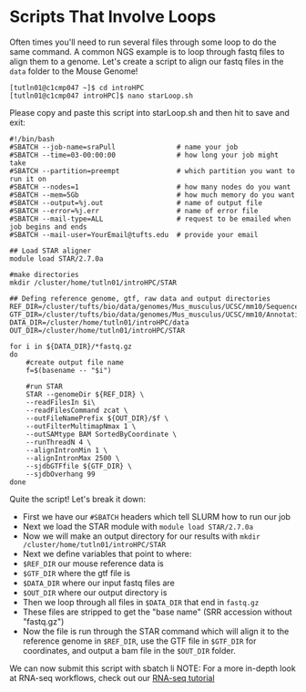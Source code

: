 # Scripts That Involve Loops

Often times you'll need to run several files through some loop to do the same command. A common NGS example is to loop through fastq files to align them to a genome. Let's create a script to align our fastq files in the `data` folder to the Mouse Genome! 

```
[tutln01@c1cmp047 ~]$ cd introHPC
[tutln01@c1cmp047 introHPC]$ nano starLoop.sh
```

Please copy and paste this script into starLoop.sh and then hit to save and exit:

```
#!/bin/bash
#SBATCH --job-name=sraPull               # name your job
#SBATCH --time=03-00:00:00               # how long your job might take
#SBATCH --partition=preempt              # which partition you want to run it on
#SBATCH --nodes=1                        # how many nodes do you want
#SBATCH --mem=5Gb                        # how much memory do you want
#SBATCH --output=%j.out                  # name of output file
#SBATCH --error=%j.err                   # name of error file
#SBATCH --mail-type=ALL                  # request to be emailed when job begins and ends
#SBATCH --mail-user=YourEmail@tufts.edu  # provide your email
 
## Load STAR aligner
module load STAR/2.7.0a

#make directories
mkdir /cluster/home/tutln01/introHPC/STAR

## Defing reference genome, gtf, raw data and output directories
REF_DIR=/cluster/tufts/bio/data/genomes/Mus_musculus/UCSC/mm10/Sequence/STAR
GTF_DIR=/cluster/tufts/bio/data/genomes/Mus_musculus/UCSC/mm10/Annotation/Genes/genes.gtf
DATA_DIR=/cluster/home/tutln01/introHPC/data
OUT_DIR=/cluster/home/tutln01/introHPC/STAR

for i in ${DATA_DIR}/*fastq.gz
do
    #create output file name
    f=$(basename -- "$i")
   
    #run STAR
    STAR --genomeDir ${REF_DIR} \
    --readFilesIn $i\
    --readFilesCommand zcat \
    --outFileNamePrefix ${OUT_DIR}/$f \
    --outFilterMultimapNmax 1 \
    --outSAMtype BAM SortedByCoordinate \
    --runThreadN 4 \
    --alignIntronMin 1 \
    --alignIntronMax 2500 \
    --sjdbGTFfile ${GTF_DIR} \
    --sjdbOverhang 99
done
```
Quite the script! Let's break it down:
- First we have our `#SBATCH` headers which tell SLURM how to run our job
- Next we load the STAR module with `module load STAR/2.7.0a`
- Now we will make an output directory for our results with `mkdir /cluster/home/tutln01/introHPC/STAR`
- Next we define variables that point to where:
 - `$REF_DIR` our mouse reference data is 
 - `$GTF_DIR` where the gtf file is
 - `$DATA_DIR` where our input fastq files are
 - `$OUT_DIR` where our output directory is
- Then we loop through all files in `$DATA_DIR` that end in `fastq.gz`
- These files are stripped to get the "base name" (SRR accession without "fastq.gz")
- Now the file is run through the STAR command which will align it to the reference genome in `$REF_DIR`, use the GTF file in `$GTF_DIR` for coordinates, and output a bam file in the `$OUT_DIR` folder. 

We can now submit this script with sbatch li
NOTE: For a more in-depth look at RNA-seq workflows, check out our [RNA-seq tutorial]()
